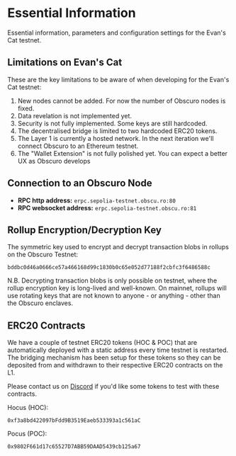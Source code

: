 ---
---
# Essential Information
Essential information, parameters and configuration settings for the Evan's Cat testnet.

## Limitations on Evan's Cat
These are the key limitations to be aware of when developing for the Evan's Cat testnet:

1. New nodes cannot be added. For now the number of Obscuro nodes is fixed.
1. Data revelation is not implemented yet.
1. Security is not fully implemented. Some keys are still hardcoded.
1. The decentralised bridge is limited to two hardcoded ERC20 tokens.
1. The Layer 1 is currently a hosted network. In the next iteration we'll connect Obscuro to an Ethereum testnet.
1. The "Wallet Extension" is not fully polished yet. You can expect a better UX as Obscuro develops

## Connection to an Obscuro Node
- **RPC http address:** `erpc.sepolia-testnet.obscu.ro:80`
- **RPC websocket address:** `erpc.sepolia-testnet.obscu.ro:81`

## Rollup Encryption/Decryption Key
The symmetric key used to encrypt and decrypt transaction blobs in rollups on the Obscuro Testnet:

```
bddbc0d46a0666ce57a466168d99c1830b0c65e052d77188f2cbfc3f6486588c
```

N.B. Decrypting transaction blobs is only possible on testnet, where the rollup encryption key is long-lived and 
well-known. On mainnet, rollups will use rotating keys that are not known to anyone - or anything - other than the 
Obscuro enclaves.

## ERC20 Contracts
We have a couple of testnet ERC20 tokens (HOC & POC) that are automatically deployed with a static address every time 
testnet is restarted. The bridging mechanism has been setup for these tokens so they can be deposited from and withdrawn
to their respective ERC20 contracts on the L1.

Please contact us on [Discord](https://discord.gg/qA3FBYyZ) if you'd like some tokens to test with these contracts.

Hocus (HOC):

```
0xf3a8bd422097bFdd9B3519Eaeb533393a1c561aC
```

Pocus (POC):

```
0x9802F661d17c65527D7ABB59DAAD5439cb125a67
```